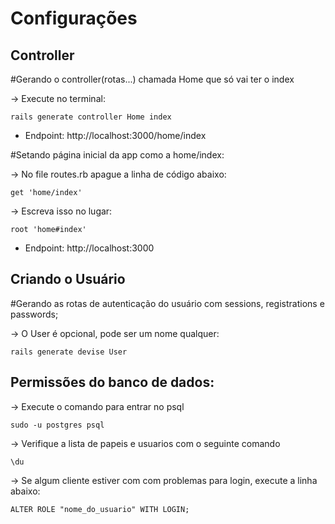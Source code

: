 # Configurações

## Controller

#Gerando o controller(rotas...) chamada Home que só vai ter o index

-> Execute no terminal:

    rails generate controller Home index

- Endpoint: http://localhost:3000/home/index

#Setando página inicial da app como a home/index:

 -> No file routes.rb apague a linha de código abaixo:

    get 'home/index'

 -> Escreva isso no lugar:

    root 'home#index'

- Endpoint: http://localhost:3000

## Criando o Usuário

#Gerando as rotas de autenticação do usuário com sessions, registrations e passwords;

   -> O User é opcional, pode ser um nome qualquer:

    rails generate devise User

## Permissões do banco de dados:

 -> Execute o comando para entrar no psql

    sudo -u postgres psql
 
 -> Verifique a lista de papeis e usuarios com o seguinte comando

    \du

 -> Se algum cliente estiver com com problemas para login, execute a linha abaixo:

    ALTER ROLE "nome_do_usuario" WITH LOGIN;